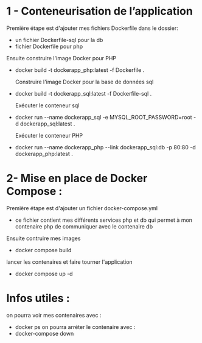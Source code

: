  # 1 - Conteneurisation de l’application 

   Première étape est d'ajouter mes fichiers Dockerfile dans le dossier:
  - un fichier Dockerfile-sql pour la db
  - fichier Dockerfile pour php


   Ensuite construire l'image Docker pour PHP 
- docker build -t dockerapp_php:latest -f Dockerfile .

  Construire l'image Docker pour la base de données sql 
- docker build -t dockerapp_sql:latest -f Dockerfile-sql .

   Exécuter le conteneur sql
- docker run --name dockerapp_sql -e MYSQL_ROOT_PASSWORD=root -d dockerapp_sql:latest .

   Exécuter le conteneur PHP
- docker run --name dockerapp_php --link dockerapp_sql:db -p 80:80 -d dockerapp_php:latest .


 # 2- Mise en place de Docker Compose : 

   Première étape est d'ajouter un fichier docker-compose.yml
  - ce fichier contient mes différents services php et db
    qui permet à mon contenaire php de communiquer avec le contenaire db
    
   Ensuite contruire mes images 
  - docker compose build
  
   lancer les contenaires et faire tourner l'application
  - docker compose up -d




# Infos utiles : 
on pourra voir mes contenaires avec : 
  - docker ps
on pourra arréter le contenaire avec :
  - docker-compose down 
